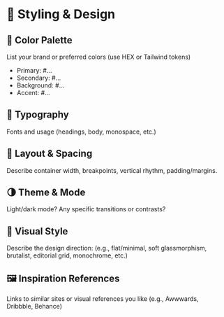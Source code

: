 # 🎨 Styling & Design

## 🎨 Color Palette

List your brand or preferred colors (use HEX or Tailwind tokens)

- Primary: #...
- Secondary: #...
- Background: #...
- Accent: #...

## 🔡 Typography

Fonts and usage (headings, body, monospace, etc.)

## 📏 Layout & Spacing

Describe container width, breakpoints, vertical rhythm, padding/margins.

## 🌗 Theme & Mode

Light/dark mode? Any specific transitions or contrasts?

## 💫 Visual Style

Describe the design direction:
(e.g., flat/minimal, soft glassmorphism, brutalist, editorial grid, monochrome, etc.)

## 🖼️ Inspiration References

Links to similar sites or visual references you like (e.g., Awwwards, Dribbble, Behance)
